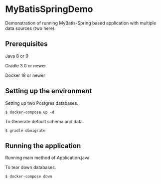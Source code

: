# MyBatisSpringDemo
Demonstration of running MyBatis-Spring based application with multiple data sources (two here).

## **Prerequisites**

Java 8 or 9

Gradle 3.0 or newer

Docker 18 or newer

## **Setting up the environment**

Setting up two Postgres databases.
```
$ docker-compose up -d
```
To Generate default schema and data.
```
$ gradle dbmigrate
```

## **Running the application**

Running main method of Application.java

To tear down databases.
```
$ docker-compose down
```
